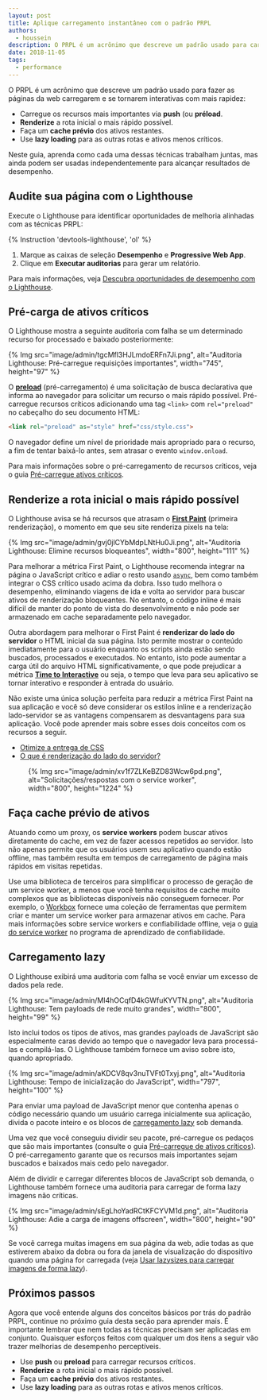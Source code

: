 ```yaml
---
layout: post
title: Aplique carregamento instantâneo com o padrão PRPL
authors:
  - houssein
description: O PRPL é um acrônimo que descreve um padrão usado para carregar as páginas da web deixá-las mais interativas e mais rápidas. Neste guia, aprenda como cada uma dessas técnicas trabalham juntas, mas ainda podem ser usadas independentemente para alcançar resultados de desempenho.
date: 2018-11-05
tags:
  - performance
---
```


O PRPL é um acrônimo que descreve um padrão usado para fazer as páginas da web carregarem e se tornarem interativas com mais rapidez:

- Carregue os recursos mais importantes via **push** (ou **préload**.
- **Renderize** a rota inicial o mais rápido possível.
- Faça um **cache prévio** dos ativos restantes.
- Use **lazy loading** para as outras rotas e ativos menos críticos.

Neste guia, aprenda como cada uma dessas técnicas trabalham juntas, mas ainda podem ser usadas independentemente para alcançar resultados de desempenho.

## Audite sua página com o Lighthouse

Execute o Lighthouse para identificar oportunidades de melhoria alinhadas com as técnicas PRPL:

{% Instruction 'devtools-lighthouse', 'ol' %}

1. Marque as caixas de seleção **Desempenho** e **Progressive Web App**.
2. Clique em **Executar auditorias** para gerar um relatório.

Para mais informações, veja [Descubra oportunidades de desempenho com o Lighthouse](/discover-performance-opportunities-with-lighthouse).

## Pré-carga de ativos críticos

O Lighthouse mostra a seguinte auditoria com falha se um determinado recurso for processado e baixado posteriormente:

{% Img src="image/admin/tgcMfl3HJLmdoERFn7Ji.png", alt="Auditoria Lighthouse: Pré-carregue requisições importantes", width="745", height="97" %}

O [**preload**](https://developer.mozilla.org/docs/Web/HTML/Preloading_content) (pré-carregamento) é uma solicitação de busca declarativa que informa ao navegador para solicitar um recurso o mais rápido possível. Pré-carregue recursos críticos adicionando uma tag `<link>` com `rel="preload"` no cabeçalho do seu documento HTML:

```html
<link rel="preload" as="style" href="css/style.css">
```

O navegador define um nível de prioridade mais apropriado para o recurso, a fim de tentar baixá-lo antes, sem atrasar o evento `window.onload`.

Para mais informações sobre o pré-carregamento de recursos críticos, veja o guia [Pré-carregue ativos críticos](/preload-critical-assets).

## Renderize a rota inicial o mais rápido possível

O Lighthouse avisa se há recursos que atrasam o [**First Paint**](https://developers.google.com/web/fundamentals/performance/user-centric-performance-metrics#first_paint_and_first_contentful_paint) (primeira renderização), o momento em que seu site renderiza pixels na tela:

{% Img src="image/admin/gvj0jlCYbMdpLNtHu0Ji.png", alt="Auditoria Lighthouse: Elimine recursos bloqueantes", width="800", height="111" %}

Para melhorar a métrica First Paint, o Lighthouse recomenda integrar na página o JavaScript crítico e adiar o resto usando [`async`](https://developers.google.com/web/fundamentals/performance/critical-rendering-path/adding-interactivity-with-javascript), bem como também integrar o CSS crítico usado acima da dobra. Isso tudo melhora o desempenho, eliminando viagens de ida e volta ao servidor para buscar ativos de renderização bloqueantes. No entanto, o código inline é mais difícil de manter do ponto de vista do desenvolvimento e não pode ser armazenado em cache separadamente pelo navegador.

Outra abordagem para melhorar o First Paint é **renderizar do lado do servidor** o HTML inicial da sua página. Isto permite mostrar o conteúdo imediatamente para o usuário enquanto os scripts ainda estão sendo buscados, processados e executados. No entanto, isto pode aumentar a carga útil do arquivo HTML significativamente, o que pode prejudicar a métrica [**Time to Interactive**](/interactive) ou seja, o tempo que leva para seu aplicativo se tornar interativo e responder à entrada do usuário.

Não existe uma única solução perfeita para reduzir a métrica First Paint na sua aplicação e você só deve considerar os estilos inline e a renderização lado-servidor se as vantagens compensarem as desvantagens para sua aplicação. Você pode aprender mais sobre esses dois conceitos com os recursos a seguir.

- [Otimize a entrega de CSS](https://developers.google.com/speed/docs/insights/OptimizeCSSDelivery)
- [O que é renderização do lado do servidor?](https://www.youtube.com/watch?v=GQzn7XRdzxY)

<figure data-float="right">   {% Img src="image/admin/xv1f7ZLKeBZD83Wcw6pd.png", alt="Solicitações/respostas com o service worker", width="800", height="1224" %}</figure>

## Faça cache prévio de ativos

Atuando como um proxy, os **service workers** podem buscar ativos diretamente do cache, em vez de fazer acessos repetidos ao servidor. Isto não apenas permite que os usuários usem seu aplicativo quando estão offline, mas também resulta em tempos de carregamento de página mais rápidos em visitas repetidas.

Use uma biblioteca de terceiros para simplificar o processo de geração de um service worker, a menos que você tenha requisitos de cache muito complexos que as bibliotecas disponíveis não conseguem fornecer. Por exemplo, o [Workbox](/workbox) fornece uma coleção de ferramentas que permitem criar e manter um service worker para armazenar ativos em cache. Para mais informações sobre service workers e confiabilidade offline, veja o [guia do service worker](/service-workers-cache-storage) no programa de aprendizado de confiabilidade.

## Carregamento lazy

O Lighthouse exibirá uma auditoria com falha se você enviar um excesso de dados pela rede.

{% Img src="image/admin/Ml4hOCqfD4kGWfuKYVTN.png", alt="Auditoria Lighthouse: Tem payloads de rede muito grandes", width="800", height="99" %}

Isto inclui todos os tipos de ativos, mas grandes payloads de JavaScript são especialmente caras devido ao tempo que o navegador leva para processá-las e compilá-las. O Lighthouse também fornece um aviso sobre isto, quando apropriado.

{% Img src="image/admin/aKDCV8qv3nuTVFt0Txyj.png", alt="Auditoria Lighthouse: Tempo de inicialização do JavaScript", width="797", height="100" %}

Para enviar uma payload de JavaScript menor que contenha apenas o código necessário quando um usuário carrega inicialmente sua aplicação, divida o pacote inteiro e os blocos de [carregamento lazy](/reduce-javascript-payloads-with-code-splitting) sob demanda.

Uma vez que você conseguiu dividir seu pacote, pré-carregue os pedaços que são mais importantes (consulte o guia [Pré-carregue de ativos críticos](/preload-critical-assets)). O pré-carregamento garante que os recursos mais importantes sejam buscados e baixados mais cedo pelo navegador.

Além de dividir e carregar diferentes blocos de JavaScript sob demanda, o Lighthouse também fornece uma auditoria para carregar de forma lazy imagens não críticas.

{% Img src="image/admin/sEgLhoYadRCtKFCYVM1d.png", alt="Auditoria Lighthouse: Adie a carga de imagens offscreen", width="800", height="90" %}

Se você carrega muitas imagens em sua página da web, adie todas as que estiverem abaixo da dobra ou fora da janela de visualização do dispositivo quando uma página for carregada (veja [Usar lazysizes para carregar imagens de forma lazy](/use-lazysizes-to-lazyload-images)).

## Próximos passos

Agora que você entende alguns dos conceitos básicos por trás do padrão PRPL, continue no próximo guia desta seção para aprender mais. É importante lembrar que nem todas as técnicas precisam ser aplicadas em conjunto. Quaisquer esforços feitos com qualquer um dos itens a seguir vão trazer melhorias de desempenho perceptíveis.

- Use **push** ou **preload** para carregar recursos críticos.
- **Renderize** a rota inicial o mais rápido possível.
- Faça um **cache prévio** dos ativos restantes.
- Use **lazy loading** para as outras rotas e ativos menos críticos.
